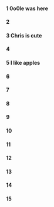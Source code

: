 #### 1 0o0le was here
#### 2
#### 3 Chris is cute
#### 4
#### 5 I like apples 
#### 6
#### 7
#### 8
#### 9
#### 10
#### 11
#### 12
#### 13
#### 14
#### 15

